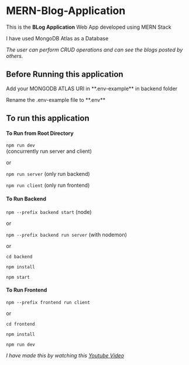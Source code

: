 # MERN-Blog-Application

This is the **BLog Application** Web App developed using MERN Stack

I have used MongoDB Atlas as a Database

*The user can perform CRUD operations and can see the blogs posted by others.*

## Before Running  this application
<p>Add your MONGODB ATLAS URI in **.env-example** in backend folder </p>
<p>Rename the .env-example file to **.env** </p>

## To run this application


#### To Run from Root Directory

`npm run dev` <br> (concurrently run server and client) <br>

or <br>

`npm run server`  (only run backend) <br>

`npm run client`  (only run frontend) <br>


#### To Run Backend
`npm --prefix backend start` (node) 

 or <br>
 
`npm --prefix backend run server` (with nodemon) 

 or <br>

`cd backend` <br>

`npm install` <br>

`npm start`

#### To Run Frontend

`npm --prefix frontend run client` <br>

or

`cd frontend` <br>

`npm install` <br>

`npm run dev`

*I have made this by watching this [Youtube Video](https://youtu.be/TFGEq5OZgaA)*